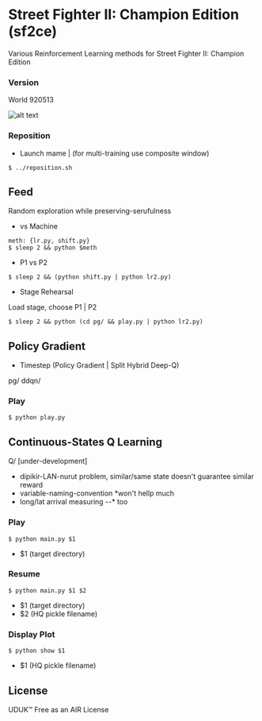 # Street Fighter II: Champion Edition (sf2ce)

Various Reinforcement Learning methods for Street Fighter II: Champion Edition

### Version

World 920513

![alt text](https://raw.githubusercontent.com/soundbooze/soundbooze-mame/master/sf2ce/obsolete/sync/noise/sf2.png "sf2ce")

### Reposition

- Launch mame | (for multi-training use composite window)

```
$ ../reposition.sh
```

## Feed

Random exploration while preserving-serufulness

- vs Machine

```
meth: {lr.py, shift.py}
$ sleep 2 && python $meth
```

- P1 vs P2

```
$ sleep 2 && (python shift.py | python lr2.py)
```

- Stage Rehearsal

Load stage, choose P1 | P2

```
$ sleep 2 && python (cd pg/ && play.py | python lr2.py)

```

## Policy Gradient

- Timestep (Policy Gradient | Split Hybrid Deep-Q)

pg/ ddqn/

### Play

```
$ python play.py
```

## Continuous-States Q Learning

Q/ [under-development]

- dipikir-LAN-nurut problem, similar/same state doesn't guarantee similar reward
- variable-naming-convention *won't hellp much
- long/lat arrival measuring  --* too

### Play

```
$ python main.py $1
```

- $1 (target directory)

### Resume

```
$ python main.py $1 $2
```  

- $1 (target directory)
- $2 (HQ pickle filename)

### Display Plot

```
$ python show $1
```

- $1 (HQ pickle filename)

## License

UDUK™ Free as an AIR License
